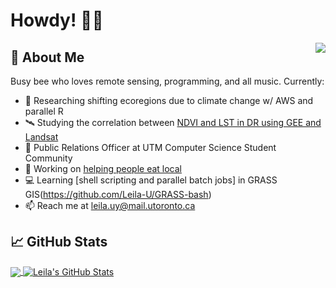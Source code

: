 <!---
<img align="right" width="200" src="https://media.giphy.com/media/13i9ZtOyDp7UK4/giphy.gif">
-->
# Howdy! 👋🤠

<a>
    <img align="right" src="https://spotify-recently-played-readme.vercel.app/api?user=yoomes-bond&width=300&count=4" />
</a>

## 🌻 About Me
Busy bee who loves remote sensing, programming, and all music. Currently:
- 🍑 Researching shifting ecoregions due to climate change w/ AWS and parallel R
- 🛰️ Studying the correlation between [NDVI and LST in DR using GEE and Landsat](https://github.com/Leila-U/GEE)
- 📣 Public Relations Officer at UTM Computer Science Student Community
- 🌱 Working on [helping people eat local](https://github.com/Greenie-Beenie/Buy-Green-Website)
- 💻 Learning [shell scripting and parallel batch jobs] in GRASS GIS(https://github.com/Leila-U/GRASS-bash)
- 📫 Reach me at leila.uy@mail.utoronto.ca

## 📈 GitHub Stats

<a href="https://github.com/Leila-U">
    <img align="center" src="https://github-readme-stats.vercel.app/api/top-langs/?username=Leila-U&langs_count=10&theme=vue&layout=compact" />
</a>

<a href="https://youtu.be/dQw4w9WgXcQ">
    <img align="center" src="https://github-readme-stats.vercel.app/api?username=Leila-U&show_icons=true&theme=vue&line_height=24" alt="Leila's GitHub Stats" />
</a>
